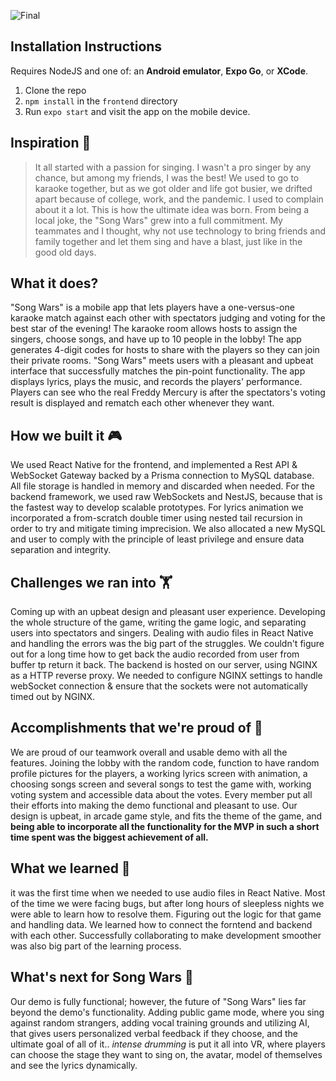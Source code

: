 ![Final](https://github.com/JasonXu314/tigerhacks-2023/assets/86029622/92008be4-3c8b-4606-9b8d-d47d14cd3c58)

## Installation Instructions

Requires NodeJS and one of: an **Android emulator**, **Expo Go**, or **XCode**.

1. Clone the repo
2. `npm install` in the `frontend` directory
3. Run `expo start` and visit the app on the mobile device.

## Inspiration 🎤

> It all started with a passion for singing. I wasn't a pro singer by any chance, but among my friends, I was the best! We used to go to karaoke together, but as we got older and life got busier, we drifted apart because of college, work, and the pandemic. I used to complain about it a lot. This is how the ultimate idea was born. From being a local joke, the "Song Wars" grew into a full commitment. My teammates and I thought, why not use technology to bring friends and family together and let them sing and have a blast, just like in the good old days.

## What it does?

"Song Wars" is a mobile app that lets players have a one-versus-one karaoke match against each other with spectators judging and voting for the best star of the evening! The karaoke room allows hosts to assign the singers, choose songs, and have up to 10 people in the lobby! The app generates 4-digit codes for hosts to share with the players so they can join their private rooms. "Song Wars" meets users with a pleasant and upbeat interface that successfully matches the pin-point functionality. The app displays lyrics, plays the music, and records the players' performance. Players can see who the real Freddy Mercury is after the spectators's voting result is displayed and rematch each other whenever they want.

## How we built it 🎮

We used React Native for the frontend, and implemented a Rest API & WebSocket Gateway backed by a Prisma connection to MySQL database. All file storage is handled in memory and discarded when needed. For the backend framework, we used raw WebSockets and NestJS, because that is the fastest way to develop scalable prototypes. For lyrics animation we incorporated a from-scratch double timer using nested tail recursion in order to try and mitigate timing imprecision. We also allocated a new MySQL and user to comply with the principle of least privilege and ensure data separation and integrity.

## Challenges we ran into 🏋️

Coming up with an upbeat design and pleasant user experience. Developing the whole structure of the game, writing the game logic, and separating users into spectators and singers. Dealing with audio files in React Native and handling the errors was the big part of the struggles. We couldn't figure out for a long time how to get back the audio recorded from user from buffer tp return it back. The backend is hosted on our server, using NGINX as a HTTP reverse proxy. We needed to configure NGINX settings to handle webSocket connection & ensure that the sockets were not automatically timed out by NGINX.

## Accomplishments that we're proud of 🏅

We are proud of our teamwork overall and usable demo with all the features. Joining the lobby with the random code, function to have random profile pictures for the players, a working lyrics screen with animation, a choosing songs screen and several songs to test the game with, working voting system and accessible data about the votes. Every member put all their efforts into making the demo functional and pleasant to use. Our design is upbeat, in arcade game style, and fits the theme of the game, and **being able to incorporate all the functionality for the MVP in such a short time spent was the biggest achievement of all.**

## What we learned 📕

it was the first time when we needed to use audio files in React Native. Most of the time we were facing bugs, but after long hours of sleepless nights we were able to learn how to resolve them. Figuring out the logic for that game and handling data. We learned how to connect the forntend and backend with each other. Successfully collaborating to make development smoother was also big part of the learning process.

## What's next for Song Wars 🌠

Our demo is fully functional; however, the future of "Song Wars" lies far beyond the demo's functionality. Adding public game mode, where you sing against random strangers, adding vocal training grounds and utilizing AI, that gives users personalized verbal feedback if they choose, and the ultimate goal of all of it.. _intense drumming_ is put it all into VR, where players can choose the stage they want to sing on, the avatar, model of themselves and see the lyrics dynamically.

